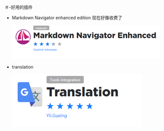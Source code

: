 ＃-好用的插件

- Markdown Navigator enhanced edition 现在好像收费了

    ![](README_images/image_markdown.png)

- translation

    ![](README_images/image_translation.png)
